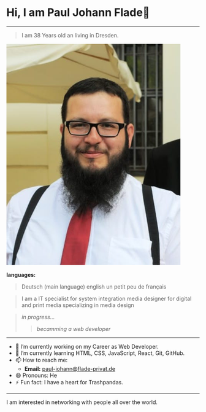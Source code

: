 # **Hi, I am Paul Johann Flade**👋
---
> I am 38 Years old an living in Dresden.

![Portrait von Paul Johann Flade](PFS.jpg)

**languages:**
> Deutsch (main language)
> english
> un petit peu de français

> I am a IT specialist for system integration
> media designer for digital and print media specializing in media design 

> *in progress...*
>>  *becamming a web developer*

---

- 🔭 I’m currently working on my Career as Web Developer.
- 🌱 I’m currently learning HTML, CSS, JavaScript, React, Git, GitHub.
- 📫 How to reach me:
  - **Email:** paul-johann@flade-privat.de
- 😄 Pronouns: He
- ⚡ Fun fact: I have a heart for Trashpandas.

---

I am interested in networking with people all over the world.

